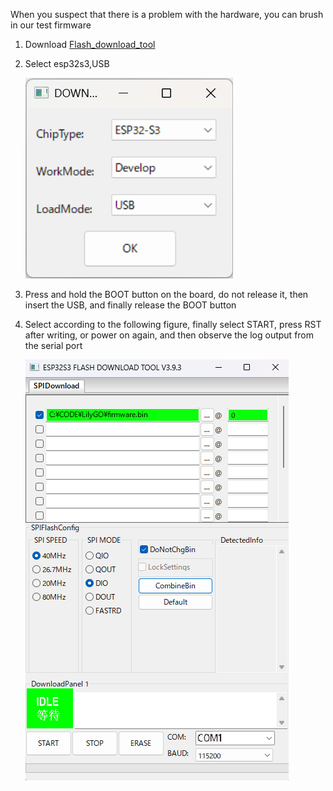 
When you suspect that there is a problem with the hardware, you can brush in our test firmware

1. Download [Flash_download_tool](https://www.espressif.com.cn/sites/default/files/tools/flash_download_tool_3.9.3_0.zip)
2. Select esp32s3,USB

    ![](../image/firmware_esp32s3_1.png)

3. Press and hold the BOOT button on the board, do not release it, then insert the USB, and finally release the BOOT button
4. Select according to the following figure, finally select START, press RST after writing, or power on again, and then observe the log output from the serial port

    ![](../image/firmware_esp32s3_2.png)